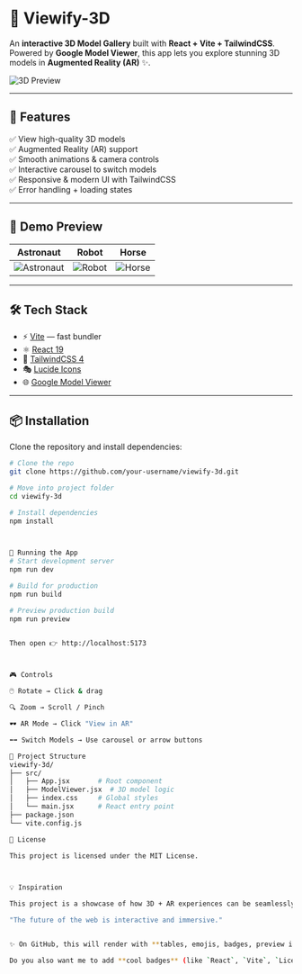 # 🚀 Viewify-3D  

An **interactive 3D Model Gallery** built with **React + Vite + TailwindCSS**.  
Powered by **Google Model Viewer**, this app lets you explore stunning 3D models in **Augmented Reality (AR)** ✨.  

![3D Preview](https://modelviewer.dev/assets/poster-astronaut.png)  

---

## 🌟 Features  
✅ View high-quality 3D models  
✅ Augmented Reality (AR) support  
✅ Smooth animations & camera controls  
✅ Interactive carousel to switch models  
✅ Responsive & modern UI with TailwindCSS  
✅ Error handling + loading states  

---

## 📸 Demo Preview  

| Astronaut | Robot | Horse |
|-----------|-------|-------|
| ![Astronaut](https://modelviewer.dev/assets/poster-astronaut.png) | ![Robot](https://modelviewer.dev/assets/poster-robot.png) | ![Horse](https://modelviewer.dev/assets/poster-horse.png) |

---

## 🛠️ Tech Stack  
- ⚡ [Vite](https://vitejs.dev/) — fast bundler  
- ⚛️ [React 19](https://react.dev/)  
- 🎨 [TailwindCSS 4](https://tailwindcss.com/)  
- 🎭 [Lucide Icons](https://lucide.dev/)  
- 🌐 [Google Model Viewer](https://modelviewer.dev/)  

---

## 📦 Installation  

Clone the repository and install dependencies:

```bash
# Clone the repo
git clone https://github.com/your-username/viewify-3d.git

# Move into project folder
cd viewify-3d

# Install dependencies
npm install



🚀 Running the App
# Start development server
npm run dev

# Build for production
npm run build

# Preview production build
npm run preview


Then open 👉 http://localhost:5173



🎮 Controls

🖱️ Rotate → Click & drag

🔍 Zoom → Scroll / Pinch

🕶️ AR Mode → Click "View in AR"

⬅️➡️ Switch Models → Use carousel or arrow buttons

📂 Project Structure
viewify-3d/
├── src/
│   ├── App.jsx       # Root component
│   ├── ModelViewer.jsx  # 3D model logic
│   ├── index.css     # Global styles
│   └── main.jsx      # React entry point
├── package.json
└── vite.config.js

📝 License

This project is licensed under the MIT License.



💡 Inspiration

This project is a showcase of how 3D + AR experiences can be seamlessly integrated into the modern web 🌍.

"The future of the web is interactive and immersive."


✨ On GitHub, this will render with **tables, emojis, badges, preview images, and code blocks** — looking clean and professional.  

Do you also want me to add **cool badges** (like `React`, `Vite`, `License`, etc.) at the top for extra GitHub style?